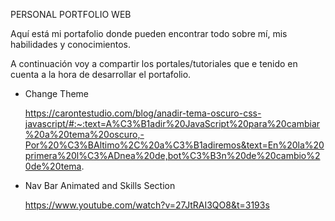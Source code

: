 PERSONAL PORTFOLIO WEB

Aquí está mi portafolio donde pueden encontrar todo sobre mí, mis habilidades y conocimientos.

A continuación voy a compartir los portales/tutoriales que e tenido en cuenta a la hora de desarrollar el portafolio.

- Change Theme 

     https://carontestudio.com/blog/anadir-tema-oscuro-css-javascript/#:~:text=A%C3%B1adir%20JavaScript%20para%20cambiar%20a%20tema%20oscuro,-Por%20%C3%BAltimo%2C%20a%C3%B1adiremos&text=En%20la%20primera%20l%C3%ADnea%20de,bot%C3%B3n%20de%20cambio%20de%20tema.


- Nav Bar Animated and Skills Section

  https://www.youtube.com/watch?v=27JtRAI3QO8&t=3193s
  
  
